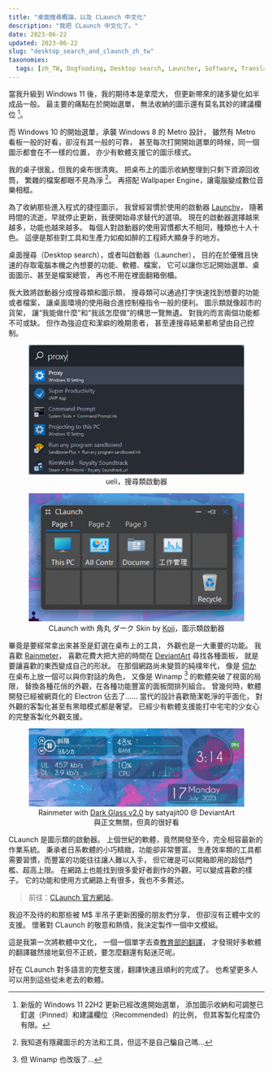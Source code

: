 ```yaml
---
title: "桌面搜尋概論，以及 CLaunch 中文化"
description: "我把 CLaunch 中文化了。"
date: 2023-06-22
updated: 2023-06-22
slug: "desktop_search_and_claunch_zh_tw"
taxonomies:
  tags: [zh_TW, Dogfooding, Desktop search, Launcher, Software, Translation]
---
```


<!-- # CLaunch 中文化 -->

<!-- > 我把 CLaunch 中文化了。 -->

當我升級到 Windows 11 後，我的期待本是拿麼大，
但更新帶來的諸多變化如半成品一般。
最主要的痛點在於開始選單，
無法收納的圖示還有莫名其妙的建議欄位 [^1]。

[^1]: 新版的 Windows 11 22H2 更新已經改進開始選單，
      添加圖示收納和可調整已釘選（Pinned）和建議欄位（Recommended）的比例，
      但其客製化程度仍有限。

而 Windows 10 的開始選單，承襲 Windows 8 的 Metro 設計，
雖然有 Metro 看板一般的好看，卻沒有其一般的可靠，
甚至每次打開開始選單的時候，同一個圖示都會在不一樣的位置，
亦少有軟體支援它的圖示樣式。

我的桌子很亂，但我的桌布很清爽。
把桌布上的圖示收納整理到只剩下資源回收筒，
繁雜的檔案都眼不見為淨 [^2]。
再搭配 Wallpaper Engine，讓電腦變成數位音樂相框。

[^2]: 我知道有隱藏圖示的方法和工具，但這不是自己騙自己嗎...

為了收納那些進入程式的捷徑圖示，
我曾經習慣於使用的啟動器 [Launchy][]，
隨著時間的流逝，早就停止更新，我便開始尋求替代的選項。
現在的啟動器選擇越來越多，功能也越來越多。
每個人對啟動器的使用習慣都大不相同，種類也十人十色。
這便是那些對工具和生產力如痴如醉的工程師大顯身手的地方。

[Launchy]: https://www.launchy.net/

桌面搜尋（Desktop search），或者叫啟動器（Launcher），
目的在於優雅且快速的存取電腦本機之內想要的功能、軟體、檔案，
它可以讓你忘記開始選單、桌面圖示、甚至是檔案總管，
再也不用在裡面翻箱倒櫃。

我大致將啟動器分成搜尋類和圖示類，
搜尋類可以通過打字快速找到想要的功能或者檔案，
讓桌面環境的使用融合進控制檯指令一般的便利。
圖示類就像超市的貨架，
讓“我能做什麼”和“我該怎麼做”的構思一覽無遺。
對我的而言兩個功能都不可或缺。
但作為強迫症和潔癖的晚期患者，
甚至連搜尋結果都希望由自己控制。

<figure style="text-align: center;">
<img src="./images/ueli.png" alt="ueli Screens Shot" title="ueli Screens Shot">
<figcaption>ueli，搜尋類啟動器</figcaption>
</figure>

<figure style="text-align: center;">
<img src="./images/CLaunch.png" alt="CLaunch Screens Shot" title="CLaunch Screens Shot">
<figcaption>CLaunch with 角丸 ダーク Skin by <a href="http://shirosai.web.fc2.com/claunch/">Koji</a>，圖示類啟動器</figcaption>
</figure>

畢竟是要經常拿出來甚至是釘選在桌布上的工具，
外觀也是一大重要的功能。
我喜歡 [Rainmeter][]，
喜歡花費大把大把的時間在 [DeviantArt][] 尋找各種面板，
就是要讓喜歡的東西變成自己的形狀。
在那個網路尚未變質的純樸年代，
像是 [伺か][SSP] 在桌布上放一個可以與你對話的角色，
又像是 Winamp [^3] 的軟體突破了視窗的局限，
替換各種花俏的外觀，在各種功能豐富的面板間排列組合。
曾幾何時，軟體開發已經被網頁化的 Electron 佔去了……
當代的設計喜歡簡潔乾淨的平面化，
對外觀的客製化甚至有黑暗模式都是奢望。
已經少有軟體支援能打中宅宅的少女心的完整客製化外觀支援。

[Rainmeter]: https://www.rainmeter.net/
[DeviantArt]: https://www.deviantart.com/
[SSP]: https://ssp.shillest.net/
[^3]: 但 Winamp 也改版了...

<figure style="text-align: center;">
<img src="./images/Rainmeter_Dark-Glass.png" alt="Rainmeter with Dark Glass Screens Shot" title="Rainmeter with Dark Glass Screens Shot">
<figcaption>Rainmeter with <a href="https://www.deviantart.com/satyajit00/art/Dark-Glass-v2-0-489000220">Dark Glass v2.0</a> by satyajit00 @ DeviantArt<br/>與正文無關，但真的很好看</figcaption>
</figure>

CLaunch 是圖示類的啟動器。
上個世紀的軟體，竟然開發至今，完全相容最新的作業系統。
秉承者日系軟體的小巧精緻，功能卻非常豐富。
生產效率類的工具都需要習慣，而豐富的功能往往讓人難以入手，
但它確是可以開箱即用的超低門檻、超高上限。
在網路上也能找到很多愛好者創作的外觀，可以變成喜歡的樣子。
它的功能和使用方式網路上有很多，我也不多贅述。

> 前往：[CLaunch 官方網站](https://hp.vector.co.jp/authors/VA018351/en/claunch.html)。

我迫不及待的和那些被 M$ 半吊子更新困擾的朋友們分享，
但卻沒有正體中文的支援。
懷著對 CLaunch 的敬意和熱情，我決定製作一個中文模組。

這是我第一次將軟體中文化，
一個一個單字去查[教育部的翻譯](https://terms.naer.edu.tw/)，
才發現好多軟體的翻譯雖然接地氣但不正統，要怎麼翻還有點迷茫呢。

好在 CLaunch 對多語言的完整支援，翻譯快速且順利的完成了。
也希望更多人可以用到這些從未老去的軟體。
